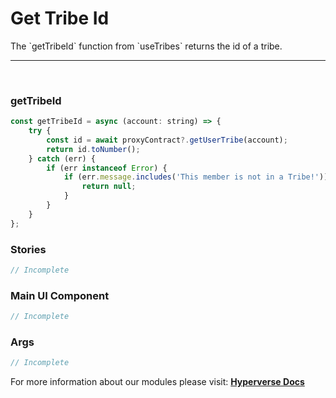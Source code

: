 # Get Tribe Id

<p> The `getTribeId` function from `useTribes` returns the id of a tribe. </p>

---

<br>

### getTribeId

```jsx
const getTribeId = async (account: string) => {
	try {
		const id = await proxyContract?.getUserTribe(account);
		return id.toNumber();
	} catch (err) {
		if (err instanceof Error) {
			if (err.message.includes('This member is not in a Tribe!')) {
				return null;
			}
		}
	}
};
```

### Stories

```jsx
// Incomplete
```

### Main UI Component

```jsx
// Incomplete
```

### Args

```jsx
// Incomplete
```

For more information about our modules please visit: [**Hyperverse Docs**](docs.hyperverse.dev)
